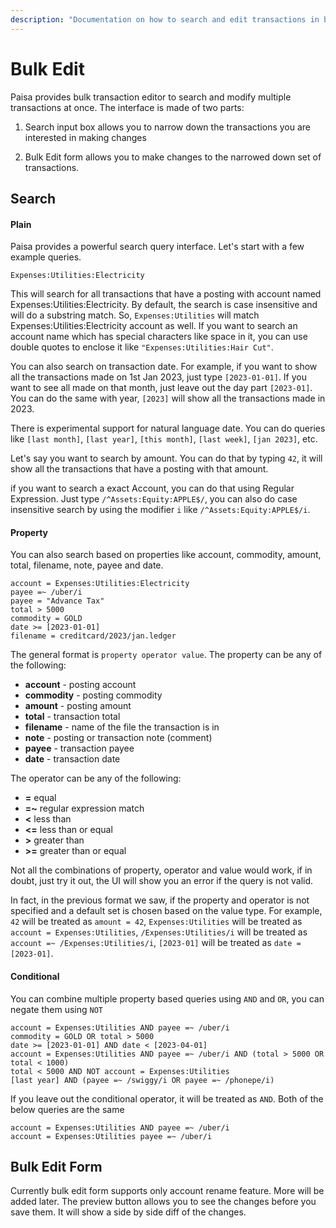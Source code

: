 ```yaml
---
description: "Documentation on how to search and edit transactions in bulk in Paisa, an open source personal finance manager"
---
```


# Bulk Edit

Paisa provides bulk transaction editor to search and modify multiple
transactions at once. The interface is made of two parts:

1) Search input box allows you to narrow down the transactions you are
interested in making changes

2) Bulk Edit form allows you to make changes to the narrowed down set
of transactions.

## Search

#### Plain

Paisa provides a powerful search query interface. Let's start with a
few example queries.

```
Expenses:Utilities:Electricity
```

This will search for all transactions that have a posting with account
named Expenses:Utilities:Electricity. By default, the search is case
insensitive and will do a substring match. So, `Expenses:Utilities`
will match Expenses:Utilities:Electricity account as well. If you want
to search an account name which has special characters like space in
it, you can use double quotes to enclose it like
`"Expenses:Utilities:Hair Cut"`.

You can also search on transaction date. For example, if you want to
show all the transactions made on 1st Jan 2023, just type
`[2023-01-01]`. If you want to see all made on that month, just leave
out the day part `[2023-01]`. You can do the same with year, `[2023]`
will show all the transactions made in 2023.

There is experimental support for natural language date. You can do
queries like `[last month]`, `[last year]`, `[this month]`, `[last
week]`, `[jan 2023]`, etc.

Let's say you want to search by amount. You can do that by typing
`42`, it will show all the transactions that have a posting with that
amount.

if you want to search a exact Account, you can do that using Regular
Expression. Just type `/^Assets:Equity:APPLE$/`, you can also do case
insensitive search by using the modifier `i` like
`/^Assets:Equity:APPLE$/i`.

#### Property

You can also search based on properties like account, commodity,
amount, total, filename, note, payee and date.

```
account = Expenses:Utilities:Electricity
payee =~ /uber/i
payee = "Advance Tax"
total > 5000
commodity = GOLD
date >= [2023-01-01]
filename = creditcard/2023/jan.ledger
```

The general format is `property operator value`. The property can be
any of the following:

- **account** - posting account
- **commodity** - posting commodity
- **amount** - posting amount
- **total** - transaction total
- **filename** - name of the file the transaction is in
- **note** - posting or transaction note (comment)
- **payee** - transaction payee
- **date** - transaction date

The operator can be any of the following:

- **=** equal
- **=~** regular expression match
- **<** less than
- **<=** less than or equal
- **\>** greater than
- **\>=** greater than or equal

Not all the combinations of property, operator and value would work,
if in doubt, just try it out, the UI will show you an error if the
query is not valid.

In fact, in the previous format we saw, if the property and operator is
not specified and a default set is chosen based on the value type. For
example, `42` will be treated as `amount = 42`, `Expenses:Utilities`
will be treated as `account = Expenses:Utilities`,
`/Expenses:Utilities/i` will be treated as `account =~
/Expenses:Utilities/i`, `[2023-01]` will be treated as `date =
[2023-01]`.

#### Conditional

You can combine multiple property based queries using `AND` and `OR`,
you can negate them using `NOT`

```
account = Expenses:Utilities AND payee =~ /uber/i
commodity = GOLD OR total > 5000
date >= [2023-01-01] AND date < [2023-04-01]
account = Expenses:Utilities AND payee =~ /uber/i AND (total > 5000 OR total < 1000)
total < 5000 AND NOT account = Expenses:Utilities
[last year] AND (payee =~ /swiggy/i OR payee =~ /phonepe/i)
```

If you leave out the conditional operator, it will be treated as
`AND`. Both of the below queries are the same

```
account = Expenses:Utilities AND payee =~ /uber/i
account = Expenses:Utilities payee =~ /uber/i
```


## Bulk Edit Form

Currently bulk edit form supports only account rename feature. More
will be added later. The preview button allows you to see the changes
before you save them. It will show a side by side diff of the changes.

